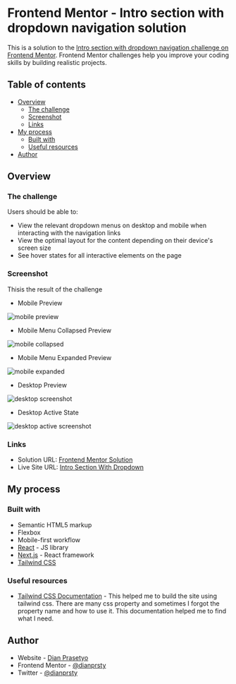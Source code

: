 # Frontend Mentor - Intro section with dropdown navigation solution

This is a solution to the [Intro section with dropdown navigation challenge on Frontend Mentor](https://www.frontendmentor.io/challenges/intro-section-with-dropdown-navigation-ryaPetHE5). Frontend Mentor challenges help you improve your coding skills by building realistic projects.

## Table of contents

- [Overview](#overview)
  - [The challenge](#the-challenge)
  - [Screenshot](#screenshot)
  - [Links](#links)
- [My process](#my-process)
  - [Built with](#built-with)
  - [Useful resources](#useful-resources)
- [Author](#author)

## Overview

### The challenge

Users should be able to:

- View the relevant dropdown menus on desktop and mobile when interacting with the navigation links
- View the optimal layout for the content depending on their device's screen size
- See hover states for all interactive elements on the page

### Screenshot

Thisis the result of the challenge

- Mobile Preview

<img src="public/images/mobile-preview.png" with="375px" alt="mobile preview" />

- Mobile Menu Collapsed Preview

<img src="public/images/mobile-collapsed-preview.png" with="375px" alt="mobile collapsed" />

- Mobile Menu Expanded Preview

<img src="public/images/mobile-expanded-preview.png" with="375px" alt="mobile expanded" />

- Desktop Preview

![desktop screenshot](public/images/desktop-preview.png)

- Desktop Active State

![desktop active screenshot](public/images/desktop-active-preview.png)

### Links

- Solution URL: [Frontend Mentor Solution](https://www.frontendmentor.io/solutions/intro-section-with-dropdown-navigation-using-react-js-and-tailwind-css-82ZWJzny4y)
- Live Site URL: [Intro Section With Dropdown](https://intro-section-dianprasetyo.netlify.app/)

## My process

### Built with

- Semantic HTML5 markup
- Flexbox
- Mobile-first workflow
- [React](https://reactjs.org/) - JS library
- [Next.js](https://nextjs.org/) - React framework
- [Tailwind CSS](https://tailwindcss.com)

### Useful resources

- [Tailwind CSS Documentation](https://tailwindcss.com/docs/installation) - This helped me to build the site using tailwind css. There are many css property and sometimes I forgot the property name and how to use it. This documentation helped me to find what I need.

## Author

- Website - [Dian Prasetyo](https://dianprasetyo.vercel.app/)
- Frontend Mentor - [@dianprsty](https://www.frontendmentor.io/profile/dianprsty)
- Twitter - [@dianprsty](https://x.com/dianprsty)
